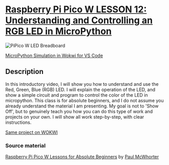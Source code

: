 # [Raspberry Pi Pico W LESSON 12: Understanding and Controlling an RGB LED in MicroPython](https://www.youtube.com/watch?v=yZkx-KWbATY&list=PLGs0VKk2DiYz8js1SJog21cDhkBqyAhC5&index=16)

![PiPico W LED Breadboard](https://github.com/ikostan/pico/blob/master/img/12.gif)

[MicroPython Simulation in Wokwi for VS Code](https://github.com/ikostan/pico/tree/master/wokwi)

## Description

In this introductory video, I will show you how to understand and use the
Red, Green, Blue (RGB) LED. I will explain the operation of the LED, and
show a simple circuit and program to control the color of the LED in
micropython. This class is  for absolute beginners, and I do not assume
you already understand the material I am presenting. My goal is not to
'Show Off', but to genuinely teach you how you can do this type of work
and projects on your own. I will show all work step-by-step, with clear
instructions.

[Same project on WOKWI](https://wokwi.com/projects/401004574253872129)

### Source material

[Raspberry Pi Pico W Lessons for Absolute Beginners](https://www.youtube.com/playlist?list=PLGs0VKk2DiYz8js1SJog21cDhkBqyAhC5)
by [Paul McWhorter](https://www.youtube.com/c/mcwhorpj/playlists)
